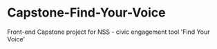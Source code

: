# Capstone-Find-Your-Voice
Front-end Capstone project for NSS - civic engagement tool 'Find Your Voice'
